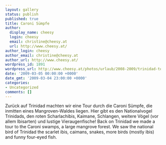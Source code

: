 ```yaml
---
layout: gallery
status: publish
published: true
title: Caroni Sümpfe
author:
  display_name: cheesy
  login: cheesy
  email: christine@cheesy.at
  url: http://www.cheesy.at/
author_login: cheesy
author_email: christine@cheesy.at
author_url: http://www.cheesy.at/
wordpress_id: 1891
wordpress_url: http://www.cheesy.at/photos/urlaub/2008-2009/trinidad-tobago/caroni-swamps/
date: '2009-03-05 00:00:00 +0000'
date_gmt: '2009-03-04 23:00:00 +0000'
categories:
- Uncategorized
comments: []
---
```

<!--:de-->Zurück auf Trinidad machten wir eine Tour durch die Caroni Sümpfe, die inmitten eines Mangroven-Waldes liegen. Hier gibt es den Nationalvogel Trinidads, den roten Scharlachibis, Kaimane, Schlangen, weitere Vögel (vor allem Ibisarten) und lustige Vieraugenfische!
<!--:--><!--:en-->Back on Trinidad we made a tour to the Caroni swamps, a large mangrove forest. We saw the national bird of Trinidad the scarlet ibis, caimans, snakes, more birds (mostly ibis) and funny four-eyed fish.
<!--:-->
